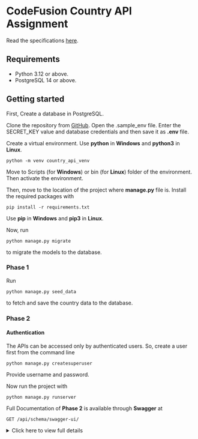 # CodeFusion Country API Assignment
Read the specifications [here](https://workdrive.zohopublic.eu/file/j2a2g0216a20eacd84923aa639dae1710f712).

## Requirements
- Python 3.12 or above.
- PostgreSQL 14 or above.

## Getting started
First, Create a database in PostgreSQL.

Clone the repository from [GitHub](https://github.com/HqShiblu/CodeFusion-Country-API-Assignment).
Open the .sample_env file.
Enter the SECRET_KEY value and database credentials and then save it as **.env** file.

Create a virtual environment.
Use **python** in **Windows** and **python3** in **Linux**.
```
python -m venv country_api_venv
```

Move to Scripts (for **Windows**) or bin (for **Linux**) folder of the environment.
Then activate the environment.

Then, move to the location of the project where **manage.py** file is.
Install the required packages with 
```
pip install -r requirements.txt
```
Use **pip** in **Windows** and **pip3** in **Linux**.


Now, run
```
python manage.py migrate
```
to migrate the models to the database.



### Phase 1
Run
```
python manage.py seed_data
```
to fetch and save the country data to the database.


### Phase 2
#### Authentication
The APIs can be accessed only by authenticated users.
So, create a user first from the command line
```
python manage.py createsuperuser
```
Provide username and password.

Now run the project with
```
python manage.py runserver
```

Full Documentation of **Phase 2** is available through **Swagger** at

`GET /api/schema/swagger-ui/`

<details>
	<summary>Click here to view full details</summary>

______________

Hit the URL

`POST /api/login/`

with 

```
{
    "username":"your_username",
    "password":"your_password"
}
```
Provide your username and password in the parameter

If username and password are correct it will return something like this
```
{
	"message": "Success",
	"status": 200,
	"token": "Token generated by the app................."
}
```
Copy the token and send it as a **Bearer** token in **Authorization Header** in rest of the URLs in **Phase 2** .

### 1. List all countries

`GET /api/get-all-countries/`

It will return a list of all the countries in the database.

### 2. Retreive details of a specific country

`GET /api/get-specific-country/{id}/`

Insert the id of the country in the **id** variable.

### 3. Create a new country entry

`POST /api/save-country-data/`

Sample Input
```
{
    "cca2": "TSTCN",
    "common_name": "Test Country",
    "official_name": "Republic of Test Country",
    "region": "Asia",
    "subregion": "Asia",
    "capital": "Test",
    "latitude": -20.0,
    "longitude": 20.0,
    "area": 14500,
    "population": 12345,
    "flag": "https://flagcdn.com/w320/bw.png",
    "timezones": [
        "UTC+05:00"
    ]
}
```

Sample Output
```
{
    "message":"Success",
    "status":200
}
```

### 4. Update an existing country's details

`POST /api/update-country-data/{id}/`

Insert the id of the country in the **id** variable.

Sample Input
```
{
    "cca2": "TSTCN",
    "common_name": "Test Country",
    "official_name": "Republic of Test Country",
    "region": "Asia",
    "subregion": "Asia",
    "capital": "Test",
    "latitude": -20.0,
    "longitude": 20.0,
    "area": 14500,
    "population": 12345,
    "flag": "https://flagcdn.com/w320/bw.png",
    "timezones": [
        "UTC+05:00"
    ]
}
```

Sample Output
```
{
    "message":"Success",
    "status":200
}
```

### 5. Delete an existing country

`DELETE /api/delete-specific-country/{id}/`

Insert the id of the country in the **id** variable.

### 6. List same regional countries of a specific country

`GET /api/get-countries-with-region/?region={region}`

Insert the region name in the **region** variable of query parameter.

**Sample Regions:** Asia, Europe, Africa.


### 7. List countries that speak the same language based on a given language

`GET /api/get-countries-with-language/?language={language}`

Insert the language name in the **language** variable of query parameter.

**Sample Languages:** English, Bengali.


### 8. Search for a country by its name

`GET /api/get-countries-with-name/?country={country}`

Insert the country name or partial name of the country in the **country** variable of query parameter.

**Sample Country Names (includes partial names):** Bangladesh, Bhutan, England, South, Territory.

Shows results by matching both Common name and Official name.

	
</details>

